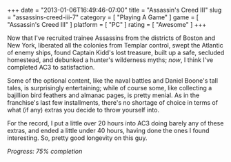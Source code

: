 +++
date = "2013-01-06T16:49:46-07:00"
title = "Assassin's Creed III"
slug = "assassins-creed-iii-7"
category = [ "Playing A Game" ]
game = [ "Assassin's Creed III" ]
platform = [ "PC" ]
rating = [ "Awesome" ]
+++

Now that I've recruited trainee Assassins from the districts of Boston and New York, liberated all the colonies from Templar control, swept the Atlantic of enemy ships, found Captain Kidd's lost treasure, built up a safe, secluded homestead, and debunked a hunter's wilderness myths; <i>now</i>, I think I've completed AC3 to satisfaction.

Some of the optional content, like the naval battles and Daniel Boone's tall tales, is surprisingly entertaining; while of course some, like collecting a bajillion bird feathers and almanac pages, is pretty menial.  As in the franchise's last few installments, there's no shortage of choice in terms of what (if any) extras you decide to throw yourself into.

For the record, I put a little over 20 hours into AC3 doing barely any of these extras, and ended a little under 40 hours, having done the ones I found interesting.  So, pretty good longevity on this guy.

<i>Progress: 75% completion</i>